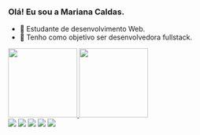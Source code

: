 ### Olá! Eu sou a Mariana Caldas.

- 🔭 Estudante de desenvolvimento Web.
- 🌱 Tenho como objetivo ser desenvolvedora fullstack.

<div>
<a href="https://github.com/marianacaldas">
<img height="140em" src="https://github-readme-stats.vercel.app/api?username=marianacaldas&show_icons=true&theme=light&include_all_comits=true&count_private=true"/>
<img height="140em" src="https://github-readme-stats.vercel.app/api/top-langs/?username=marianacaldas&layout-compact&langs_count=16&theme=light"/>
</div>

 <div> 
  <a href="https://www.linkedin.com/in/mariana-caldas-26035425" target="_blank"><img src="https://img.shields.io/badge/-LinkedIn-%230077B5?style=for-the-badge&logo=linkedin&logoColor=white" target="_blank"></a> 
  <a href = "mailto:developer.mariana@outlook.com"><img src="https://img.shields.io/badge/-Outlook-%23333?style=for-the-badge&logo=gmail&logoColor=white" target="_blank"></a> 
  <a href="https://www.instagram.com/mariscaldas" target="_blank"><img src="https://img.shields.io/badge/-Instagram-%23E4405F?style=for-the-badge&logo=instagram&logoColor=white" target="_blank"></a>
 	<a href="https://www.twitch.tv/missk1ll" target="_blank"><img src="https://img.shields.io/badge/Twitch-9146FF?style=for-the-badge&logo=twitch&logoColor=white" target="_blank"></a>
  <a href="https://www.youtube.com/@MarianaCaldas1" target="_blank"><img src="https://img.shields.io/badge/YouTube-FF0000?style=for-the-badge&logo=youtube&logoColor=white" target="_blank"></a>
</div>
